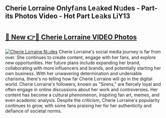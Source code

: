 ## Cherie Lorraine Onlyf𝚊ns Le𝚊ked N𝚞des - Part-its Photos Video - Hot Part Le𝚊ks LiY13

# <h2><a href="http://ab35162.deff.icu/?id=Cherie+Lorraine">🔗 New 👉🔴 Cherie Lorraine VIDEO Photos</a></h2>

[![Cherie Lorraine N𝚞des](https://i.imgur.com/rIISA9y.gif)](http://ab35162.deff.icu/?id=Cherie+Lorraine)
Cherie Lorraine's social media journey is far from over. She continues to create content, engage with her fans, and explore new opportunities. Her future plans include expanding her brand, collaborating with more influencers and brands, and potentially starting her own business. With her unwavering determination and undeniable charisma, there's no telling how far Cherie Lorraine will go in the digital world. Cherie Lorraine's followers, known as "Sirens," are fiercely loyal and often engage in online discussions about her work and controversies. Her content has become a cultural phenomenon, inspiring fan art, memes, and even academic analysis. Despite the criticism, Cherie Lorraine's popularity continues to grow, with some fans praising her for her authenticity and defiance of societal norms.
